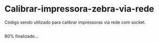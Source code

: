 # Calibrar-impressora-zebra-via-rede
Código sendo utilizado para calibrar impressoras via rede com socket.
##
80% finalizado...
